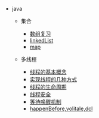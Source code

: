 - java

  - 集合
    - [数组复习](backend/java/collection/array.md)
    - [linkedList](backend/java/collection/linkedList.md)
    - [map](backend/java/collection/map.md)

  - 多线程
    - [线程的基本概念](backend/java/thread/001.md)
    - [实现线程的几种方式](backend/java/thread/002.md)
    - [线程的生命周期](backend/java/thread/003.md)
    - [线程安全](backend/java/thread/004.md)
    - [等待唤醒机制](backend/java/thread/005.md)
    - [happenBefore,volitale,dcl](backend/java/thread/006.md)

